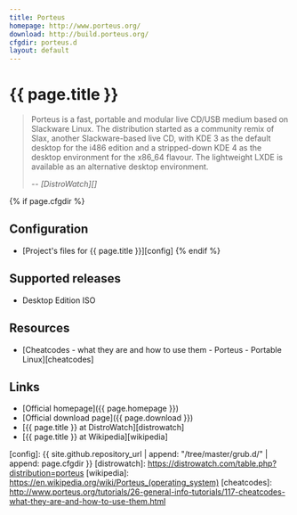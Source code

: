 ```yaml
---
title: Porteus
homepage: http://www.porteus.org/
download: http://build.porteus.org/
cfgdir: porteus.d
layout: default
---
```


# {{ page.title }}

> Porteus is a fast, portable and modular live CD/USB medium based on Slackware
> Linux. The distribution started as a community remix of Slax, another
> Slackware-based live CD, with KDE 3 as the default desktop for the i486
> edition and a stripped-down KDE 4 as the desktop environment for the x86_64
> flavour. The lightweight LXDE is available as an alternative desktop
> environment.
>
> -- <cite markdown="1">[DistroWatch][]</cite>


{% if page.cfgdir %}
## Configuration

- [Project's files for {{ page.title }}][config]
{% endif %}


## Supported releases

- Desktop Edition ISO


## Resources

- [Cheatcodes - what they are and how to use them - Porteus - Portable Linux][cheatcodes]


## Links

- [Official homepage]({{ page.homepage }})
- [Official download page]({{ page.download }})
- [{{ page.title }} at DistroWatch][distrowatch]
- [{{ page.title }} at Wikipedia][wikipedia]


[config]: {{ site.github.repository_url | append: "/tree/master/grub.d/" | append: page.cfgdir }}
[distrowatch]: https://distrowatch.com/table.php?distribution=porteus
[wikipedia]: https://en.wikipedia.org/wiki/Porteus_(operating_system)
[cheatcodes]: http://www.porteus.org/tutorials/26-general-info-tutorials/117-cheatcodes-what-they-are-and-how-to-use-them.html
